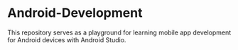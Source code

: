 # Android-Development

This repository serves as a playground for learning mobile app development for Android devices with Android Studio.
